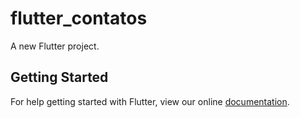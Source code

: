 # flutter_contatos

A new Flutter project.

## Getting Started

For help getting started with Flutter, view our online
[documentation](https://flutter.io/).
